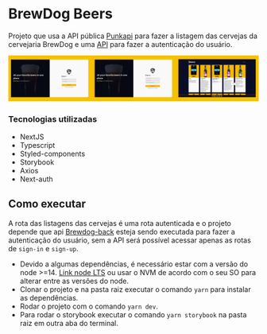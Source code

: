 # BrewDog Beers

Projeto que usa a API pública <a href="https://punkapi.com/documentation/v2">Punkapi</a> para fazer a listagem das cervejas da cervejaria BrewDog e uma <a href="https://github.com/luisescx/brewdog-back">API</a> para fazer a autenticação do usuário.

![](/public/img/preview.png)

### Tecnologias utilizadas

- NextJS
- Typescript
- Styled-components
- Storybook
- Axios
- Next-auth

## Como executar

A rota das listagens das cervejas é uma rota autenticada e o projeto depende que api <a href="https://github.com/luisescx/brewdog-back">Brewdog-back</a> esteja sendo executada para fazer a autenticação do usuário, sem a API será possível acessar apenas as rotas de `sign-in` e `sign-up`.

- Devido a algumas dependências, é necessário estar com a versão do node >=14. <a href="https://nodejs.org/en/">Link node LTS</a> ou usar o NVM de acordo com o seu SO para alterar entre as versões do node.
- Clonar o projeto e na pasta raiz executar o comando `yarn` para instalar as dependências.
- Rodar o projeto com o comando `yarn dev`.
- Para rodar o storybook executar o comando `yarn storybook` na pasta raiz em outra aba do terminal.
